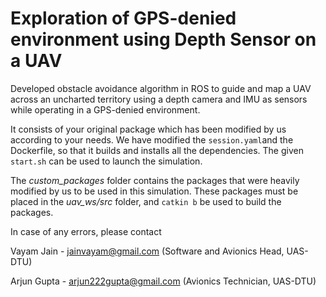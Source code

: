 # Exploration of GPS-denied environment using Depth Sensor on a UAV 
 		
Developed obstacle avoidance algorithm in ROS to guide and map a UAV across an uncharted territory using a depth camera and IMU as sensors while operating in a GPS-denied environment. 

It consists of your original package which has been modified by us according to your needs. We have modified the `session.yaml`and the Dockerfile, so that it builds and installs all the dependencies. The given `start.sh` can be used to launch the simulation.

The *custom_packages* folder contains the packages that were heavily modified by us to be used in this simulation. These packages must be placed in the *uav_ws/src* folder, and `catkin b` be used to build the packages.

In case of any errors, please contact

Vayam Jain - jainvayam@gmail.com
(Software and Avionics Head, UAS-DTU)

Arjun Gupta - arjun222gupta@gmail.com
(Avionics Technician, UAS-DTU)
